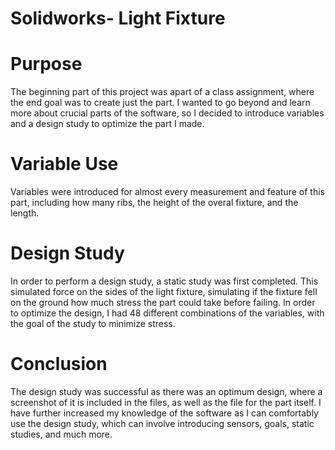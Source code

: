 # Solidworks- Light Fixture

# Purpose
The beginning part of this project was apart of a class assignment, where the end goal was to create just the part. I wanted to go beyond and learn more about crucial parts of the software, so I decided to introduce variables and a design study to optimize the part I made. 

# Variable Use
Variables were introduced for almost every measurement and feature of this part, including how many ribs, the height of the overal fixture, and the length. 

# Design Study
In order to perform a design study, a static study was first completed. This simulated force on the sides of the light fixture, simulating if the fixture fell on the ground how much stress the part could take before failing. In order to optimize the design, I had 48 different combinations of the variables, with the goal of the study to minimize stress. 

# Conclusion 
The design study was successful as there was an optimum design, where a screenshot of it is included in the files, as well as the file for the part itself. I have further increased my knowledge of the software as I can comfortably use the design study, which can involve introducing sensors, goals, static studies, and much more. 
